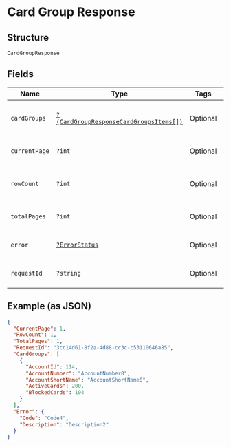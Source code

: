 
# Card Group Response

## Structure

`CardGroupResponse`

## Fields

| Name | Type | Tags | Description | Getter | Setter |
|  --- | --- | --- | --- | --- | --- |
| `cardGroups` | [`?(CardGroupResponseCardGroupsItems[])`](../../doc/models/card-group-response-card-groups-items.md) | Optional | - | getCardGroups(): ?array | setCardGroups(?array cardGroups): void |
| `currentPage` | `?int` | Optional | current page | getCurrentPage(): ?int | setCurrentPage(?int currentPage): void |
| `rowCount` | `?int` | Optional | number of records in current response | getRowCount(): ?int | setRowCount(?int rowCount): void |
| `totalPages` | `?int` | Optional | Total pages available | getTotalPages(): ?int | setTotalPages(?int totalPages): void |
| `error` | [`?ErrorStatus`](../../doc/models/error-status.md) | Optional | - | getError(): ?ErrorStatus | setError(?ErrorStatus error): void |
| `requestId` | `?string` | Optional | API Request id | getRequestId(): ?string | setRequestId(?string requestId): void |

## Example (as JSON)

```json
{
  "CurrentPage": 1,
  "RowCount": 1,
  "TotalPages": 1,
  "RequestId": "3cc14d61-8f2a-4d88-cc3c-c53110646a85",
  "CardGroups": [
    {
      "AccountId": 114,
      "AccountNumber": "AccountNumber8",
      "AccountShortName": "AccountShortName0",
      "ActiveCards": 200,
      "BlockedCards": 104
    }
  ],
  "Error": {
    "Code": "Code4",
    "Description": "Description2"
  }
}
```

